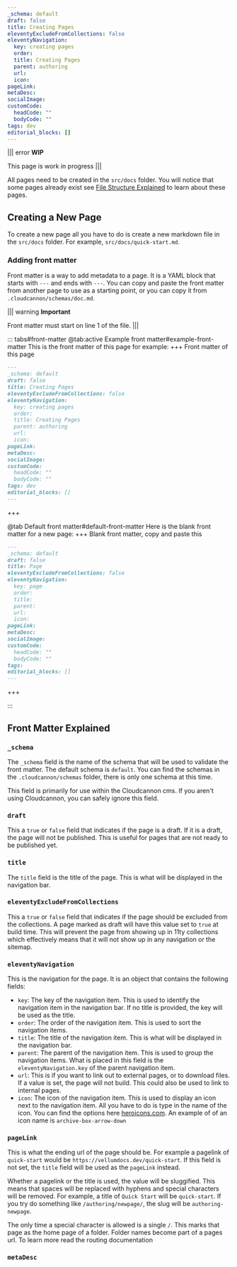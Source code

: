 ```yaml
---
_schema: default
draft: false
title: Creating Pages 
eleventyExcludeFromCollections: false
eleventyNavigation:
  key: creating pages
  order: 
  title: Creating Pages
  parent: authoring
  url:
  icon:
pageLink: 
metaDesc: 
socialImage:
customCode:
  headCode: ""
  bodyCode: ""
tags: dev
editorial_blocks: []
---
```

||| error
**WIP**

This page is work in progress
|||

All pages need to be created in the `src/docs` folder. You will notice that some pages already exist see [File Structure Explained](src/docs/developer-guide/file-structure.md#docs) to learn about these pages.

## Creating a New Page
To create a new page all you have to do is create a new markdown file in the `src/docs` folder. For example, `src/docs/quick-start.md`.

### Adding front matter
Front matter is a way to add metadata to a page. It is a YAML block that starts with `---` and ends with `---`. You can copy and paste the front matter from another page to use as a starting point, or you can copy it from `.cloudcannon/schemas/doc.md`.

||| warning
**Important**

Front matter must start on line 1 of the file.
|||


::: tabs#front-matter
@tab:active Example front matter#example-front-matter
This is the front matter of this page for example:
+++ Front matter of this page
```md
---
_schema: default
draft: false
title: Creating Pages 
eleventyExcludeFromCollections: false
eleventyNavigation:
  key: creating pages
  order: 
  title: Creating Pages
  parent: authoring
  url:
  icon:
pageLink: 
metaDesc: 
socialImage:
customCode:
  headCode: ""
  bodyCode: ""
tags: dev
editorial_blocks: []
---
```
+++

@tab Default front matter#default-front-matter
Here is the blank front matter for a new page:
+++ Blank front matter, copy and paste this
```md
---
_schema: default
draft: false
title: Page
eleventyExcludeFromCollections: false
eleventyNavigation:
  key: page
  order: 
  title:
  parent:
  url:
  icon:
pageLink: 
metaDesc: 
socialImage:
customCode:
  headCode: ""
  bodyCode: ""
tags:
editorial_blocks: []
---
```
+++

:::


## Front Matter Explained

### `_schema`
The `_schema` field is the name of the schema that will be used to validate the front matter. The default schema is `default`. You can find the schemas in the `.cloudcannon/schemas` folder, there is only one schema at this time.

This field is primarily for use within the Cloudcannon cms. If you aren't using Cloudcannon, you can safely ignore this field.

### `draft`
This a `true` or `false` field that indicates if the page is a draft. If it is a draft, the page will not be published. This is useful for pages that are not ready to be published yet.

### `title`
The `title` field is the title of the page. This is what will be displayed in the navigation bar.

### `eleventyExcludeFromCollections`
This a `true` or `false` field that indicates if the page should be excluded from the collections. A page marked as draft will have this value set to `true` at build time. This will prevent the page from showing up in 11ty collections which effectively means that it will not show up in any navigation or the sitemap.

### `eleventyNavigation`
This is the navigation for the page. It is an object that contains the following fields:

- `key`: The key of the navigation item. This is used to identify the navigation item in the navigation bar. If no title is provided, the key will be used as the title.
- `order`: The order of the navigation item. This is used to sort the navigation items.
- `title`: The title of the navigation item. This is what will be displayed in the navigation bar.
- `parent`: The parent of the navigation item. This is used to group the navigation items. What is placed in this field is the `eleventyNavigation.key` of the parent navigation item.
- `url`: This is if you want to link out to external pages, or to download files. If a value is set, the page will not build. This could also be used to link to internal pages.
- `icon`: The icon of the navigation item. This is used to display an icon next to the navigation item. All you have to do is type in the name of the icon. You can find the options here [heroicons.com](https://heroicons.com/). An example of of an icon name is `archive-box-arrow-down`

### `pageLink`
This is what the ending url of the page should be. For example a pagelink of `quick-start` would be `https://vellumdocs.dev/quick-start`. If this field is not set, the `title` field will be used as the `pageLink` instead. 

Whether a pagelink or the title is used, the value will be sluggified. This means that spaces will be replaced with hyphens and special characters will be removed. For example, a title of `Quick Start` will be `quick-start`. If you try do something like `/authoring/newpage/`, the slug will be `authoring-newpage`.

The only time a special character is allowed is a single `/`. This marks that page as the home page of a folder. Folder names become part of a pages url. To learn more read the routing documentation

### `metaDesc`